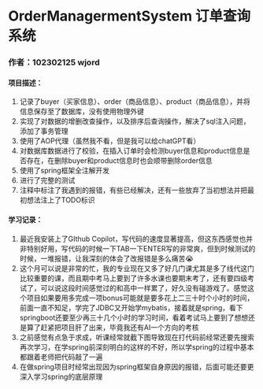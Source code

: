 # OrderManagermentSystem 订单查询系统

### 作者：102302125  wjord

#### 项目描述：

1. 记录了buyer（买家信息）、order（商品信息）、product（商品信息），并将信息保存至了数据库，没有使用物理外键
2. 实现了对数据的增删改查操作，以及排序后查询操作，解决了sql注入问题，添加了事务管理
3. 使用了AOP代理（虽然我不看，但是我可以给chatGPT看）
4. 对数据库数据进行了校验，在插入订单时会检测buyer信息和product信息是否存在，在删除buyer和product信息时也会顺带删除order信息
5. 使用了spring框架全注解开发
6. 进行了完整的测试
7. 注释中标注了我遇到的报错，有些已经解决，还有一些放弃了当初想法并把最初想法注上了TODO标识



#### 学习记录：

1. 最近我安装上了GIthub Copilot，写代码的速度显著提高，但这东西感觉也并非特别好用，写代码的时候一下TAB一下ENTER写的非常爽，但到时候测试的时候，一堆报错，让我深刻的体会了改报错是多么痛苦:sob:
2. 这个月可以说是非常的忙，我的专业现在又多了好几门课尤其是多了线代这门比较重要的课，而且期中考马上要到了许多水课也要期末考了，还有要四级考试了，可以说这段时间感觉过的和高中一样累了，好久没有碰游戏了。感觉这个项目如果要用多完成一项bonus可能就是要多花上二三十时个小时的时间，前面一直不知足，学完了JDBC又开始学mybatis，接着就是spring，看下springboot还要至少再三十几个小时的学习时间，看着考试马上要到了想想还是算了赶紧把项目肝了出来，毕竟我还有AI一个方向的考核
3. 之前感觉有点急于求成，听课经常就截下图导致现在打代码前经常还要先搜索再次学习，在学spring前深刻明白的这样的不好，所以学spring的过程中基本都跟着老师把代码敲了一遍
4. 在做spring项目时经常出现因为spring框架自身原因的报错，后面可能还要更深入学习spring的底层原理
